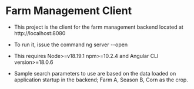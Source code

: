 # Farm Management Client

- This project is the client for the farm management backend located at http://localhost:8080

- To run it, issue the command ng server --open

- This requires Node>=v18.19.1 npm>=10.2.4 and Angular CLI version>=18.0.6

- Sample search parameters to use are based on the data loaded on application startup in the backend; Farm A, Season B, Corn as the crop.
